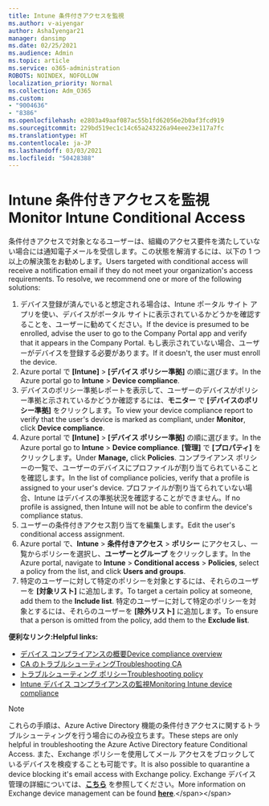 ```yaml
---
title: Intune 条件付きアクセスを監視
ms.author: v-aiyengar
author: AshaIyengar21
manager: dansimp
ms.date: 02/25/2021
ms.audience: Admin
ms.topic: article
ms.service: o365-administration
ROBOTS: NOINDEX, NOFOLLOW
localization_priority: Normal
ms.collection: Adm_O365
ms.custom:
- "9004636"
- "8386"
ms.openlocfilehash: e2803a49aaf087ac55b1fd62056e2b0af3fcd919
ms.sourcegitcommit: 229bd519ec1c14c65a243226a94eee23e117a7fc
ms.translationtype: HT
ms.contentlocale: ja-JP
ms.lasthandoff: 03/03/2021
ms.locfileid: "50428388"
---
```

# <a name="monitor-intune-conditional-access"></a><span data-ttu-id="e8358-102">Intune 条件付きアクセスを監視</span><span class="sxs-lookup"><span data-stu-id="e8358-102">Monitor Intune Conditional Access</span></span>

<span data-ttu-id="e8358-p101">条件付きアクセスで対象となるユーザーは、組織のアクセス要件を満たしていない場合には通知電子メールを受信します。この状態を解消するには、以下の 1 つ以上の解決策をお勧めします。</span><span class="sxs-lookup"><span data-stu-id="e8358-p101">Users targeted with conditional access will receive a notification email if they do not meet your organization's access requirements. To resolve, we recommend one or more of the following solutions:</span></span>

1. <span data-ttu-id="e8358-105">デバイス登録が済んでいると想定される場合は、Intune ポータル サイト アプリを使い、デバイスがポータル サイトに表示されているかどうかを確認することを、ユーザーに勧めてください。</span><span class="sxs-lookup"><span data-stu-id="e8358-105">If the device is presumed to be enrolled, advise the user to go to the Company Portal app and verify that it appears in the Company Portal.</span></span> <span data-ttu-id="e8358-106">もし表示されていない場合、ユーザーがデバイスを登録する必要があります。</span><span class="sxs-lookup"><span data-stu-id="e8358-106">If it doesn't, the user must enroll the device.</span></span>
1. <span data-ttu-id="e8358-107">Azure portal で **[Intune]** > **[デバイス ポリシー準拠]** の順に選びます。</span><span class="sxs-lookup"><span data-stu-id="e8358-107">In the Azure portal go to **Intune** > **Device compliance**.</span></span> 
1. <span data-ttu-id="e8358-108">デバイスのポリシー準拠レポートを表示して、ユーザーのデバイスがポリシー準拠と示されているかどうか確認するには、**モニター** で **[デバイスのポリシー準拠]** をクリックします。</span><span class="sxs-lookup"><span data-stu-id="e8358-108">To view your device compliance report to verify that the user's device is marked as compliant, under **Monitor**, click **Device compliance**.</span></span>
1. <span data-ttu-id="e8358-109">Azure portal で **[Intune]** > **[デバイス ポリシー準拠]** の順に選びます。</span><span class="sxs-lookup"><span data-stu-id="e8358-109">In the Azure portal go to **Intune** > **Device compliance**.</span></span> <span data-ttu-id="e8358-110">**[管理]** で **[プロパティ]** をクリックします。</span><span class="sxs-lookup"><span data-stu-id="e8358-110">Under **Manage,** click **Policies**.</span></span> <span data-ttu-id="e8358-111">コンプライアンス ポリシーの一覧で、ユーザーのデバイスにプロファイルが割り当てられていることを確認します。</span><span class="sxs-lookup"><span data-stu-id="e8358-111">In the list of compliance policies, verify that a profile is assigned to your user's device.</span></span> <span data-ttu-id="e8358-112">プロファイルが割り当てられていない場合、Intune はデバイスの準拠状況を確認することができません。</span><span class="sxs-lookup"><span data-stu-id="e8358-112">If no profile is assigned, then Intune will not be able to confirm the device's compliance status.</span></span>
1. <span data-ttu-id="e8358-113">ユーザーの条件付きアクセス割り当てを編集します。</span><span class="sxs-lookup"><span data-stu-id="e8358-113">Edit the user's conditional access assignment.</span></span>
1. <span data-ttu-id="e8358-114">Azure portal で、**Intune** > **条件付きアクセス** > **ポリシー** にアクセスし、一覧からポリシーを選択し、**ユーザーとグループ** をクリックします。</span><span class="sxs-lookup"><span data-stu-id="e8358-114">In the Azure portal, navigate to **Intune** > **Conditional access** > **Policies**, select a policy from the list, and click **Users and groups**.</span></span>
1. <span data-ttu-id="e8358-115">特定のユーザーに対して特定のポリシーを対象とするには、それらのユーザーを **[対象リスト]** に追加します。</span><span class="sxs-lookup"><span data-stu-id="e8358-115">To target a certain policy at someone, add them to the **Include list**.</span></span> <span data-ttu-id="e8358-116">特定のユーザーに対して特定のポリシーを対象とするには、それらのユーザーを **[除外リスト]** に追加します。</span><span class="sxs-lookup"><span data-stu-id="e8358-116">To ensure that a person is omitted from the policy, add them to the **Exclude list**.</span></span>

<span data-ttu-id="e8358-117">**便利なリンク:**</span><span class="sxs-lookup"><span data-stu-id="e8358-117">**Helpful links:**</span></span>

- [<span data-ttu-id="e8358-118">デバイス コンプライアンスの概要</span><span class="sxs-lookup"><span data-stu-id="e8358-118">Device compliance overview</span></span>](https://docs.microsoft.com/intune/device-compliance-get-started)
- [<span data-ttu-id="e8358-119">CA のトラブルシューティング</span><span class="sxs-lookup"><span data-stu-id="e8358-119">Troubleshooting CA</span></span>](https://docs.microsoft.com/intune/troubleshoot-conditional-access)
- [<span data-ttu-id="e8358-120">トラブルシューティング ポリシー</span><span class="sxs-lookup"><span data-stu-id="e8358-120">Troubleshooting policy</span></span>](https://docs.microsoft.com/intune/troubleshoot-policies-in-microsoft-intune)
- [<span data-ttu-id="e8358-121">Intune デバイス コンプライアンスの監視</span><span class="sxs-lookup"><span data-stu-id="e8358-121">Monitoring Intune device compliance</span></span>](https://docs.microsoft.com/intune/compliance-policy-monitor)

> [!NOTE]
> <span data-ttu-id="e8358-122">これらの手順は、Azure Active Directory 機能の条件付きアクセスに関するトラブルシューティングを行う場合にのみ役立ちます。</span><span class="sxs-lookup"><span data-stu-id="e8358-122">These steps are only helpful in troubleshooting the Azure Active Directory feature Conditional Access.</span></span> <span data-ttu-id="e8358-123">また、Exchange ポリシーを使用してメール アクセスをブロックしているデバイスを検疫することも可能です。</span><span class="sxs-lookup"><span data-stu-id="e8358-123">It is also possible to quarantine a device blocking it's email access with Exchange policy.</span></span> <span data-ttu-id="e8358-124">Exchange デバイス管理の詳細については、[**こちら**](https://docs.microsoft.com/previous-versions/office/exchange-server-2010/ff959225(v=exchg.141)) を参照してください。</span><span class="sxs-lookup"><span data-stu-id="e8358-124">More information on Exchange device management can be found [**here**](https://docs.microsoft.com/previous-versions/office/exchange-server-2010/ff959225(v=exchg.141)).</span></span>
